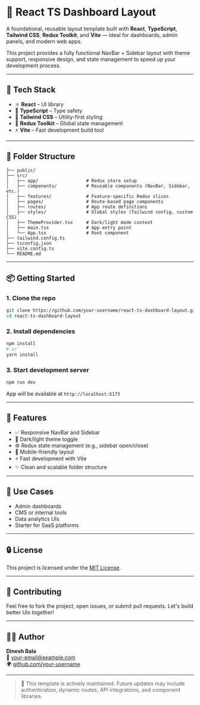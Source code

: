 # 🧱 React TS Dashboard Layout

A foundational, reusable layout template built with **React**, **TypeScript**, **Tailwind CSS**, **Redux Toolkit**, and **Vite** — ideal for dashboards, admin panels, and modern web apps.

This project provides a fully functional NavBar + Sidebar layout with theme support, responsive design, and state management to speed up your development process.

---

## 🚀 Tech Stack

- ⚛️ **React** – UI library
- 🔹 **TypeScript** – Type safety
- 💨 **Tailwind CSS** – Utility-first styling
- 🧠 **Redux Toolkit** – Global state management
- ⚡ **Vite** – Fast development build tool

---

## 📁 Folder Structure

```
├── public/
├── src/
│   ├── app/                  # Redux store setup
│   ├── components/           # Reusable components (NavBar, Sidebar, etc.)
│   ├── features/             # Feature-specific Redux slices
│   ├── pages/                # Route-based page components
│   ├── routes/               # App route definitions
│   ├── styles/               # Global styles (Tailwind config, custom CSS)
│   ├── ThemeProvider.tsx     # Dark/light mode context
│   ├── main.tsx              # App entry point
│   └── App.tsx               # Root component
├── tailwind.config.ts
├── tsconfig.json
├── vite.config.ts
└── README.md
```

---

## 📦 Getting Started

### 1. Clone the repo

```bash
git clone https://github.com/your-username/react-ts-dashboard-layout.git
cd react-ts-dashboard-layout
```

### 2. Install dependencies

```bash
npm install
# or
yarn install
```

### 3. Start development server

```bash
npm run dev
```

App will be available at `http://localhost:5173`

---

## 🔧 Features

- ✅ Responsive NavBar and Sidebar
- 🎨 Dark/light theme toggle
- ⚙️ Redux state management (e.g., sidebar open/close)
- 📱 Mobile-friendly layout
- ⚡ Fast development with Vite
- ✨ Clean and scalable folder structure

---

## 🧹 Use Cases

- Admin dashboards
- CMS or internal tools
- Data analytics UIs
- Starter for SaaS platforms

---

## 🔒 License

This project is licensed under the [MIT License](LICENSE).

---

## 🙌 Contributing

Feel free to fork the project, open issues, or submit pull requests. Let's build better UIs together!

---

## 👨‍💼 Author

**Dinesh Bala**  
📧 your-email@example.com  
🌍 [github.com/your-username](https://github.com/your-username)

---

> 🚧 This template is actively maintained. Future updates may include authentication, dynamic routes, API integrations, and component libraries.

